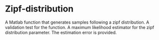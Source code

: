# Zipf-distribution
A Matlab function that generates samples following a zipf distribution. 
A validation test for the function. 
A maximum likelihood estimator for the zipf distribution parameter. The estimation error is provided. 
